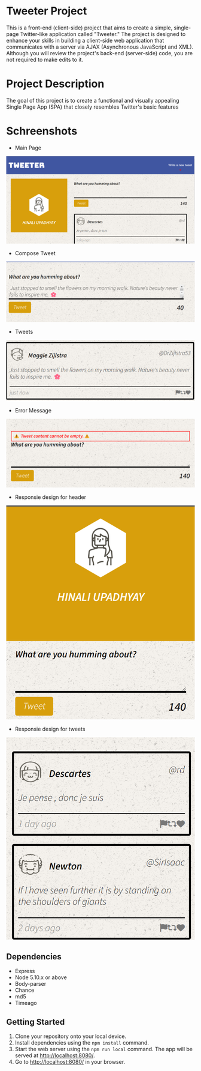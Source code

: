 # Tweeter Project
This is a front-end (client-side) project that aims to create a simple, single-page Twitter-like application called "Tweeter." The project is designed to enhance your skills in building a client-side web application that communicates with a server via AJAX (Asynchronous JavaScript and XML). Although you will review the project's back-end (server-side) code, you are not required to make edits to it.

# Project Description
The goal of this project is to create a functional and visually appealing Single Page App (SPA) that closely resembles Twitter's basic features

# Schreenshots 

- Main Page

![main-page](https://github.com/hinali/tweeter/blob/master/public/images/main_page.png)

- Compose Tweet

![compose-tweet](https://github.com/hinali/tweeter/blob/master/public/images/compose-tweet.png)

- Tweets

![tweets](https://github.com/hinali/tweeter/blob/master/public/images/tweets.png)

- Error Message

![error-message](https://github.com/hinali/tweeter/blob/master/public/images/error-message.png)

- Responsie design for header

![header](https://github.com/hinali/tweeter/blob/master/public/images/mobile-view.png)

- Responsie design for tweets

![Tweets](https://github.com/hinali/tweeter/blob/master/public/images/responsivedesign-tweets.png)


## Dependencies

- Express
- Node 5.10.x or above
- Body-parser
- Chance
- md5
- Timeago

## Getting Started

1. Clone your repository onto your local device.
2. Install dependencies using the `npm install` command.
3. Start the web server using the `npm run local` command. The app will be served at <http://localhost:8080/>.
4. Go to <http://localhost:8080/> in your browser.

